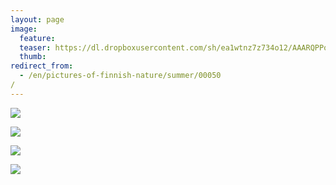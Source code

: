 ```yaml
---
layout: page
image:
  feature:
  teaser: https://dl.dropboxusercontent.com/sh/ea1wtnz7z734o12/AAARQPPo6UflJdpzc-IlL0Sga/luontokuvat/kes%C3%A4/2/DSC33690-245px.jpg
  thumb:
redirect_from:
  - /en/pictures-of-finnish-nature/summer/00050/
---
```


[![](https://dl.dropboxusercontent.com/sh/ea1wtnz7z734o12/AADQZSy8yzyOmvmlxz5vsDgMa/luontokuvat/kes%C3%A4/2/DSC33676-800px.jpg)](https://dl.dropboxusercontent.com/sh/ea1wtnz7z734o12/AACee-DwI9koSPl-bXzzQJVOa/luontokuvat/kes%C3%A4/2/DSC33676.jpg)

[![](https://dl.dropboxusercontent.com/sh/ea1wtnz7z734o12/AADwf7E15Udj_pFISjmTIZQwa/luontokuvat/kes%C3%A4/2/DSC33688-800px.jpg)](https://dl.dropboxusercontent.com/sh/ea1wtnz7z734o12/AACDxcQ-vjlwlWW4gQZGV-pKa/luontokuvat/kes%C3%A4/2/DSC33688.jpg)

[![](https://dl.dropboxusercontent.com/sh/ea1wtnz7z734o12/AAB3N4KwHHM3hAER5lHeohapa/luontokuvat/kes%C3%A4/2/DSC33689-800px.jpg)](https://dl.dropboxusercontent.com/sh/ea1wtnz7z734o12/AACrvH562iSq5bjFybRSm_7za/luontokuvat/kes%C3%A4/2/DSC33689.jpg)

[![](https://dl.dropboxusercontent.com/sh/ea1wtnz7z734o12/AADcdEfJnR7wTsWCYJU33sB5a/luontokuvat/kes%C3%A4/2/DSC33690-800px.jpg)](https://dl.dropboxusercontent.com/sh/ea1wtnz7z734o12/AACR-qEor4ZawC7pMlvcMZEFa/luontokuvat/kes%C3%A4/2/DSC33690.jpg)

